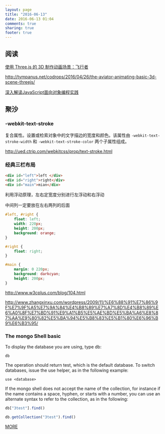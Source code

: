 ```yaml
---
layout: page
title: "2016-06-13"
date: 2016-06-13 01:04
comments: true
sharing: true
footer: true
---
```


## 阅读

[使用 Three.js 的 3D 制作动画场景：飞行者](https://zhuanlan.zhihu.com/p/21341483)

http://tympanus.net/codrops/2016/04/26/the-aviator-animating-basic-3d-scene-threejs/

[深入解读JavaScript面向对象编程实践](http://wwsun.github.io/posts/javascript-oo-summary.html)


## 聚沙

### -webkit-text-stroke

复合属性。设置或检索对象中的文字描边的宽度和颜色。该属性由 `-webkit-text-stroke-width` 和 `-webkit-text-stroke-color` 两个子属性组成。

http://ued.ctrip.com/webkitcss/prop/text-stroke.html


### 经典三栏布局

```html
<div id="left">left </div>
<div id="right">right</div>
<div id="main">mian</div>
```

利用浮动原理，左右定宽度分别进行左浮动和右浮动

中间列一定要放在左右两列的后面

```css
#left, #right {
    float: left;
    width: 220px;
    height: 200px;
    background: orange;
}

#right {
    float: right;
}

#main {
    margin: 0 220px;
    background: darkcyan;
    height: 200px;
}
```

http://www.w3cplus.com/blog/104.html

http://www.zhangxinxu.com/wordpress/2009/11/%E6%88%91%E7%86%9F%E7%9F%A5%E7%9A%84%E4%B8%89%E7%A7%8D%E4%B8%89%E6%A0%8F%E7%BD%91%E9%A1%B5%E5%AE%BD%E5%BA%A6%E8%87%AA%E9%80%82%E5%BA%94%E5%B8%83%E5%B1%80%E6%96%B9%E6%B3%95/


### The mongo Shell basic

To display the database you are using, type db:

```
db
```

The operation should return test, which is the default database. To switch databases, issue the use <db> helper, as in the following example:

```
use <database>
```

If the mongo shell does not accept the name of the collection, for instance if the name contains a space, hyphen, or starts with a number, you can use an alternate syntax to refer to the collection, as in the following:

```js
db["3test"].find()

db.getCollection("3test").find()
```


[MORE](http://blog.mirreal.net/note/2016-06-13.html)

